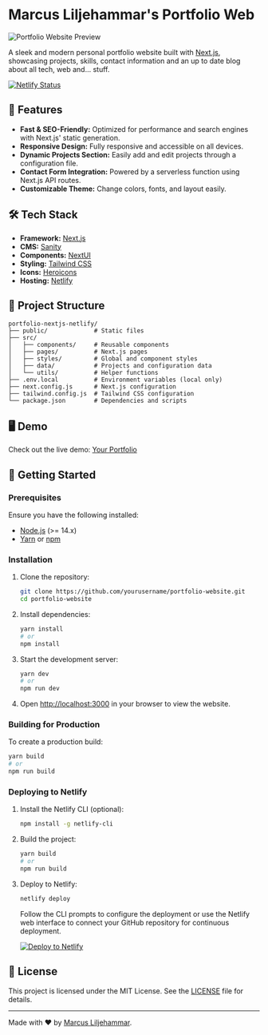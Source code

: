 # Marcus Liljehammar's Portfolio Web
![Portfolio Website Preview](https://marcusliljehammar.se/_next/image?url=https%3A%2F%2Fcdn.sanity.io%2Fimages%2Ff8yoduqd%2Fproduction%2Fc135892054f69a58d3eaa66c374cd8b4333e03bc-1200x500.webp&w=1920&q=50)

A sleek and modern personal portfolio website built with [Next.js](https://nextjs.org/), showcasing projects, skills, contact information and an up to date blog about all tech, web and... stuff.

[![Netlify Status](https://api.netlify.com/api/v1/badges/46648482-644c-4c80-bafb-872057e51b6b/deploy-status)](https://app.netlify.com/sites/next-dev-starter/deploys)

## 🚀 Features

- **Fast & SEO-Friendly:** Optimized for performance and search engines with Next.js' static generation.
- **Responsive Design:** Fully responsive and accessible on all devices.
- **Dynamic Projects Section:** Easily add and edit projects through a configuration file.
- **Contact Form Integration:** Powered by a serverless function using Next.js API routes.
- **Customizable Theme:** Change colors, fonts, and layout easily.

## 🛠️ Tech Stack

- **Framework:** [Next.js](https://nextjs.org/)
- **CMS:** [Sanity](https://sanity.io/)
- **Components:** [NextUI](https://nextui.org/)
- **Styling:** [Tailwind CSS](https://tailwindcss.com/)
- **Icons:** [Heroicons](https://heroicons.com/)
- **Hosting:** [Netlify](https://www.netlify.com/)

## 📂 Project Structure

```
portfolio-nextjs-netlify/
├── public/             # Static files
├── src/
│   ├── components/     # Reusable components
│   ├── pages/          # Next.js pages
│   ├── styles/         # Global and component styles
│   ├── data/           # Projects and configuration data
│   └── utils/          # Helper functions
├── .env.local          # Environment variables (local only)
├── next.config.js      # Next.js configuration
├── tailwind.config.js  # Tailwind CSS configuration
└── package.json        # Dependencies and scripts
```

## 🖥️ Demo

Check out the live demo: [Your Portfolio](https://www.marcusliljehammar.se)

## 🔧 Getting Started

### Prerequisites

Ensure you have the following installed:

- [Node.js](https://nodejs.org/) (>= 14.x)
- [Yarn](https://yarnpkg.com/) or [npm](https://www.npmjs.com/)

### Installation

1. Clone the repository:

   ```bash
   git clone https://github.com/yourusername/portfolio-website.git
   cd portfolio-website
   ```

2. Install dependencies:

   ```bash
   yarn install
   # or
   npm install
   ```

3. Start the development server:

   ```bash
   yarn dev
   # or
   npm run dev
   ```

4. Open [http://localhost:3000](http://localhost:3000) in your browser to view the website.

### Building for Production

To create a production build:

```bash
yarn build
# or
npm run build
```

### Deploying to Netlify

1. Install the Netlify CLI (optional):

   ```bash
   npm install -g netlify-cli
   ```

2. Build the project:

   ```bash
   yarn build
   # or
   npm run build
   ```

3. Deploy to Netlify:

   ```bash
   netlify deploy
   ```

   Follow the CLI prompts to configure the deployment or use the Netlify web interface to connect your GitHub repository for continuous deployment.

   [![Deploy to Netlify](https://www.netlify.com/img/deploy/button.svg)](https://app.netlify.com/start/deploy?repository=https://github.com/netlify-templates/next-netlify-starter&utm_source=github&utm_medium=nextstarter-cs&utm_campaign=devex-cs)

## 📜 License

This project is licensed under the MIT License. See the [LICENSE](LICENSE) file for details.

---

Made with ❤️ by [Marcus Liljehammar](https://www.marcusliljehammar.se).